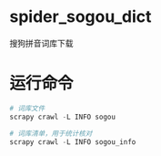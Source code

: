 # spider_sogou_dict
搜狗拼音词库下载

# 运行命令
```python
# 词库文件
scrapy crawl -L INFO sogou

# 词库清单，用于统计核对
scrapy crawl -L INFO sogou_info
```
